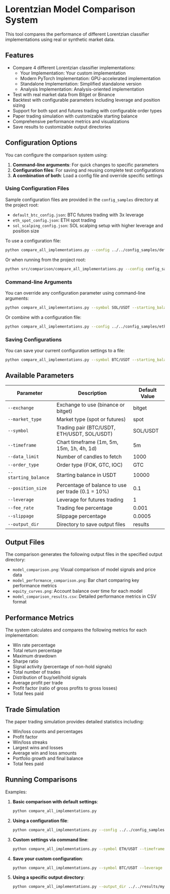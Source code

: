 # Lorentzian Model Comparison System

This tool compares the performance of different Lorentzian classifier implementations using real or synthetic market data.

## Features

- Compare 4 different Lorentzian classifier implementations:
  - Your Implementation: Your custom implementation
  - Modern PyTorch Implementation: GPU-accelerated implementation
  - Standalone Implementation: Simplified standalone version
  - Analysis Implementation: Analysis-oriented implementation
- Test with real market data from Bitget or Binance
- Backtest with configurable parameters including leverage and position sizing
- Support for both spot and futures trading with configurable order types
- Paper trading simulation with customizable starting balance
- Comprehensive performance metrics and visualizations
- Save results to customizable output directories

## Configuration Options

You can configure the comparison system using:

1. **Command-line arguments**: For quick changes to specific parameters
2. **Configuration files**: For saving and reusing complete test configurations
3. **A combination of both**: Load a config file and override specific settings

### Using Configuration Files

Sample configuration files are provided in the `config_samples` directory at the project root:

- `default_btc_config.json`: BTC futures trading with 3x leverage
- `eth_spot_config.json`: ETH spot trading
- `sol_scalping_config.json`: SOL scalping setup with higher leverage and position size

To use a configuration file:

```bash
python compare_all_implementations.py --config ../../config_samples/default_btc_config.json
```

Or when running from the project root:

```bash
python src/comparison/compare_all_implementations.py --config config_samples/default_btc_config.json
```

### Command-line Arguments

You can override any configuration parameter using command-line arguments:

```bash
python compare_all_implementations.py --symbol SOL/USDT --starting_balance 5000 --position_size 0.1
```

Or combine with a configuration file:

```bash
python compare_all_implementations.py --config ../../config_samples/eth_spot_config.json --position_size 0.2 --leverage 2
```

### Saving Configurations

You can save your current configuration settings to a file:

```bash
python compare_all_implementations.py --symbol BTC/USDT --starting_balance 10000 --save_config ../../config_samples/my_custom_config.json
```

## Available Parameters

| Parameter           | Description                                       | Default Value        |
|---------------------|---------------------------------------------------|----------------------|
| `--exchange`        | Exchange to use (binance or bitget)               | bitget               |
| `--market_type`     | Market type (spot or futures)                     | spot                 |
| `--symbol`          | Trading pair (BTC/USDT, ETH/USDT, SOL/USDT)       | SOL/USDT             |
| `--timeframe`       | Chart timeframe (1m, 5m, 15m, 1h, 4h, 1d)         | 5m                   |
| `--data_limit`      | Number of candles to fetch                        | 1000                 |
| `--order_type`      | Order type (FOK, GTC, IOC)                        | GTC                  |
| `--starting_balance`| Starting balance in USDT                          | 10000                |
| `--position_size`   | Percentage of balance to use per trade (0.1 = 10%)| 0.1                  |
| `--leverage`        | Leverage for futures trading                      | 1                    |
| `--fee_rate`        | Trading fee percentage                            | 0.001                |
| `--slippage`        | Slippage percentage                               | 0.0005               |
| `--output_dir`      | Directory to save output files                    | results              |

## Output Files

The comparison generates the following output files in the specified output directory:

- `model_comparison.png`: Visual comparison of model signals and price data
- `model_performance_comparison.png`: Bar chart comparing key performance metrics
- `equity_curves.png`: Account balance over time for each model
- `model_comparison_results.csv`: Detailed performance metrics in CSV format

## Performance Metrics

The system calculates and compares the following metrics for each implementation:

- Win rate percentage
- Total return percentage
- Maximum drawdown
- Sharpe ratio
- Signal activity (percentage of non-hold signals)
- Total number of trades
- Distribution of buy/sell/hold signals
- Average profit per trade
- Profit factor (ratio of gross profits to gross losses)
- Total fees paid

## Trade Simulation

The paper trading simulation provides detailed statistics including:
- Win/loss counts and percentages
- Profit factor
- Win/loss streaks
- Largest wins and losses
- Average win and loss amounts
- Portfolio growth and final balance
- Total fees paid

## Running Comparisons

Examples:

1. **Basic comparison with default settings**:
   ```bash
   python compare_all_implementations.py
   ```

2. **Using a configuration file**:
   ```bash
   python compare_all_implementations.py --config ../../config_samples/default_btc_config.json
   ```

3. **Custom settings via command line**:
   ```bash
   python compare_all_implementations.py --symbol ETH/USDT --timeframe 15m --starting_balance 5000 --leverage 3
   ```

4. **Save your custom configuration**:
   ```bash
   python compare_all_implementations.py --symbol BTC/USDT --leverage 5 --save_config ../../config_samples/my_btc_config.json
   ```

5. **Using a specific output directory**:
   ```bash
   python compare_all_implementations.py --output_dir ../../results/my_test_results
   ``` 